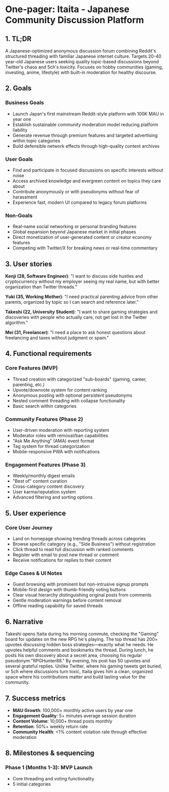 # One-pager: Itaita - Japanese Community Discussion Platform

## 1. TL;DR
A Japanese-optimized anonymous discussion forum combining Reddit's structured threading with familiar Japanese internet culture. Targets 20-40 year-old Japanese users seeking quality topic-based discussions beyond Twitter's chaos and 5ch's toxicity. Focuses on hobby communities (gaming, investing, anime, lifestyle) with built-in moderation for healthy discourse.

## 2. Goals
### Business Goals
* Launch Japan's first mainstream Reddit-style platform with 100K MAU in year one
* Establish sustainable community moderation model reducing platform liability
* Generate revenue through premium features and targeted advertising within topic categories
* Build defensible network effects through high-quality content archives

### User Goals
* Find and participate in focused discussions on specific interests without noise
* Access archived knowledge and evergreen content on topics they care about
* Contribute anonymously or with pseudonyms without fear of harassment
* Experience fast, modern UI compared to legacy forum platforms

### Non-Goals
* Real-name social networking or personal branding features
* Global expansion beyond Japanese market in initial phases
* Direct monetization of user-generated content or creator economy features
* Competing with Twitter/X for breaking news or real-time commentary

## 3. User stories
**Kenji (28, Software Engineer)**: "I want to discuss side hustles and cryptocurrency without my employer seeing my real name, but with better organization than Twitter threads."

**Yuki (35, Working Mother)**: "I need practical parenting advice from other parents, organized by topic so I can search and reference later."

**Takeshi (22, University Student)**: "I want to share gaming strategies and discoveries with people who actually care, not get lost in the Twitter algorithm."

**Mei (31, Freelancer)**: "I need a place to ask honest questions about freelancing and taxes without judgment or spam."

## 4. Functional requirements
### Core Features (MVP)
* Thread creation with categorized "sub-boards" (gaming, career, parenting, etc.)
* Upvote/downvote system for content ranking
* Anonymous posting with optional persistent pseudonyms
* Nested comment threading with collapse functionality
* Basic search within categories

### Community Features (Phase 2)
* User-driven moderation with reporting system
* Moderator roles with removal/ban capabilities
* "Ask Me Anything" (AMA) event format
* Tag system for thread categorization
* Mobile-responsive PWA with notifications

### Engagement Features (Phase 3)
* Weekly/monthly digest emails
* "Best of" content curation
* Cross-category content discovery
* User karma/reputation system
* Advanced filtering and sorting options

## 5. User experience
### Core User Journey
* Land on homepage showing trending threads across categories
* Browse specific category (e.g., "Side Business") without registration
* Click thread to read full discussion with ranked comments
* Register with email to post new thread or comment
* Receive notifications for replies to their content

### Edge Cases & UI Notes
* Guest browsing with prominent but non-intrusive signup prompts
* Mobile-first design with thumb-friendly voting buttons
* Clear visual hierarchy distinguishing original posts from comments
* Gentle moderation warnings before content removal
* Offline reading capability for saved threads

## 6. Narrative
Takeshi opens Itaita during his morning commute, checking the "Gaming" board for updates on the new RPG he's playing. The top thread has 200+ upvotes discussing hidden boss strategies—exactly what he needs. He upvotes helpful comments and bookmarks the thread. During lunch, he posts his own discovery about a secret area, choosing his regular pseudonym "RPGHunter88." By evening, his post has 50 upvotes and several grateful replies. Unlike Twitter, where his gaming tweets get buried, or 5ch where discussions turn toxic, Itaita gives him a clean, organized space where his contributions matter and build lasting value for the community.

## 7. Success metrics
* **MAU Growth**: 100,000+ monthly active users by year one
* **Engagement Quality**: 5+ minutes average session duration
* **Content Volume**: 10,000+ thread posts monthly
* **Retention**: 50%+ weekly return rate
* **Community Health**: <1% content violation rate through effective moderation

## 8. Milestones & sequencing
### Phase 1 (Months 1-3): MVP Launch
* Core threading and voting functionality
* 5 initial categories 